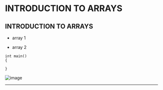 # INTRODUCTION TO ARRAYS 
## INTRODUCTION TO ARRAYS 

+ array 1
- array 2

```
int main()
{

}
```

![image](https://github.com/user-attachments/assets/3e4c42f3-7006-4a56-8bb1-5f809e76a004)

---

